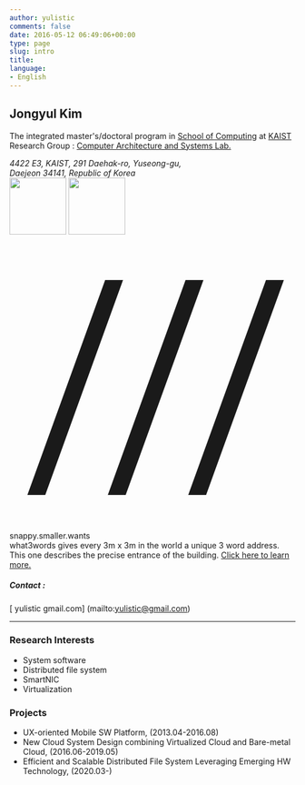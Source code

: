 ```yaml
---
author: yulistic
comments: false
date: 2016-05-12 06:49:06+00:00
type: page
slug: intro
title: 
language:
- English
---
```


## Jongyul Kim

The integrated master's/doctoral program in [School of Computing](http://cs.kaist.ac.kr) at [KAIST](http://www.kaist.ac.kr)  
Research Group : [Computer Architecture and Systems Lab.](http://casys.kaist.ac.kr)

_4422 E3, KAIST, 291 Daehak-ro, Yuseong-gu,_  
_Daejeon 34141, Republic of Korea_  
<a href="http://w3w.co/chef.tasty.quirky" target="_blank"><img class="" src="http://what3words.com/calls/embed/text/chef.tasty.quirky/dark" alt="" width="100" /></a>
<a href="https://map.what3words.com/chef.tasty.quirky" target="_blank"><img class="" src="https://what3words.com/calls/embed/text/chef.tasty.quirky/dark" alt="" width="100" /></a>
<div class="w3w-embed w3w-small"><style type="text/css">@import url("https://assets.what3words.com/css/w3w-glyphicon.css");</style><div class="w3w-address"><i class="w3w-logo-slashes w3w-red" style=""><svg x="0px" y="0px" viewBox="0 0 32 32"><path fill="currentColor" d="M10.7,4h2L4,28H2L10.7,4z M19.7,4h2L13,28h-2L19.7,4z M28.7,4h2L22,28h-2L28.7,4z"></path></svg></i><span class="addr notranslate">snappy.smaller.wants</span></div><div class="w3w-popup"><div class="w3w-popup-inner">what3words gives every 3m x 3m in the world a unique 3 word address. This one describes the precise entrance of the building. <a href="http://what3words.com/about/" target="_blank">Click here to learn more.</a></div></div></div>

##### Contact : 
[<i class="fa fa-envelope-square fa-lg" aria-hidden="true"></i>  yulistic <i class="fa fa-at" aria-hidden="true"></i> gmail.com] (mailto:yulistic@gmail.com)

<!--<a id="contact-link-email" class="contact_link" href="mailto:yulistic@gmail.com" style="font-size:30px">-->
  <!--<span class="fa fa-envelope-square" aria-hidden="true"></span></a>-->
<!--<a id="contact-link-phone" class="contact_link" href="tel:+82-10-7422-0952" style="font-size:30px">-->
  <!--<span class="fa fa-phone-square" aria-hidden="true"></span></a>-->

---
### Research Interests
* System software
* Distributed file system
* SmartNIC
* Virtualization

### Projects
* UX-oriented Mobile SW Platform, (2013.04-2016.08)
* New Cloud System Design combining Virtualized Cloud and Bare-metal Cloud, (2016.06-2019.05)
* Efficient and Scalable Distributed File System Leveraging Emerging HW Technology, (2020.03-)
